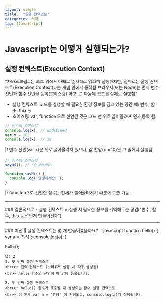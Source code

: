 ```yaml
---
layout: single
title:  "실행 컨텍스트"
categories: 서적
tag: [JavaScript]
---
```


# Javascript는 어떻게 실행되는가?

## 실행 컨텍스트(Execution Context)

"자바스크립트는 코드 위에서 아래로 순서대로 읽으며 실행하지만,
실제로는 실행 컨텍스트(Execution Context)라는 개념 안에서 동작함
브라우저(또는 Node)는 먼저 변수 선언과 함수 선언을 등록(호이스팅) 하고,
그 다음에 코드를 실제로 실행함"

- 실행 컨텍스트: 코드를 실행할 때 필요한 환경 정보를 담고 있는 공간
   예) 변수, 함수, this 등
- 호이스팅: var, function 으로 선언된 것은 코드 맨 위로 끌어올려져 먼저 등록 됨.

``` Javascript
// 변수의 호이스팅
console.log(x); // undefined
var x = 10;
console.log(x); // 10
```
|❗ 변수 선언(var x)은 위로 끌어올려져 있으나, 값 할당(x = 10)은 그 줄에서 실행됨.

``` Javascript
// 함수의 호이스팅
sayHi(); // '안녕하세요!'

function sayHi() {
  console.log('안녕하세요!');
}
```
|❗ function으로 선언한 함수는 전체가 끌어올려지기 때문에 호출 가능.
<hr>
### 결론적으로
- 실행 컨텍스트 = 실행 시 필요한 정보를 기억해두는 공간("변수, 함수, this 등은 먼저 만들어진다")
<hr>
### 미션
🔹 실행 컨텍스트는 몇 개 만들어졌을까요?
```javascript
function hello() {
  var a = '안녕';
  console.log(a);
}

hello();
```
답: 2
1. 첫 번째 실행 컨텍스트
<br>👉 전역 컨텍스트 (브라우저 실행 시 자동 생성됨)
<br>→ hello 함수의 선언이 이 안에 등록됩니다.

2. 두 번째 실행 컨텍스트
<br>👉 hello() 함수가 호출될 때 생성되는 함수 실행 컨텍스트
<br>→ 이 안에 var a = '안녕' 이 저장되고, console.log(a)가 실행됩니다.

